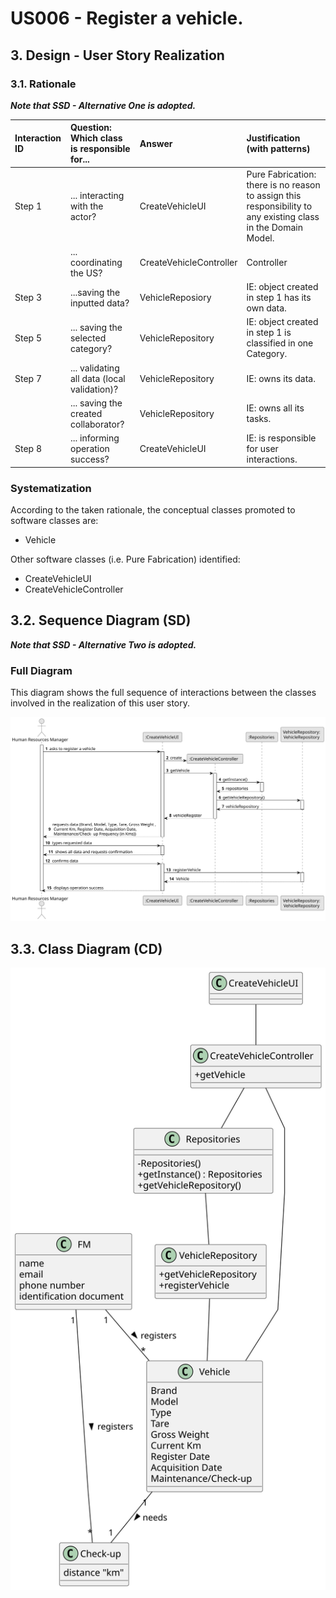 # US006 - Register a vehicle. 

## 3. Design - User Story Realization 

### 3.1. Rationale

_**Note that SSD - Alternative One is adopted.**_

| Interaction ID | Question: Which class is responsible for...   | Answer                  | Justification (with patterns)                                                                                 |
|:-------------  |:----------------------------------------------|:------------------------|:--------------------------------------------------------------------------------------------------------------|
| Step 1  		 | 	... interacting with the actor?              | CreateVehicleUI         | Pure Fabrication: there is no reason to assign this responsibility to any existing class in the Domain Model. |
| 			  		 | 	... coordinating the US?                     | CreateVehicleController | Controller                                                                                                    |
| Step 3  		 | 	...saving the inputted data?                 | VehicleReposiory        | IE: object created in step 1 has its own data.                                                                |
| Step 5  		 | 	... saving the selected category?            | VehicleRepository       | IE: object created in step 1 is classified in one Category.                                                   |
| Step 7  		 | 	... validating all data (local validation)?  | VehicleRepository       | IE: owns its data.                                                                                            | 
| 			  		 | 	... saving the created collaborator?         | VehicleRepository       | IE: owns all its tasks.                                                                                       | 
| Step 8  		 | 	... informing operation success?             | CreateVehicleUI         | IE: is responsible for user interactions.                                                                     | 

### Systematization ##

According to the taken rationale, the conceptual classes promoted to software classes are: 

* Vehicle

Other software classes (i.e. Pure Fabrication) identified: 

* CreateVehicleUI  
* CreateVehicleController


## 3.2. Sequence Diagram (SD)

_**Note that SSD - Alternative Two is adopted.**_

### Full Diagram

This diagram shows the full sequence of interactions between the classes involved in the realization of this user story.

![Sequence Diagram - Full](svg/us006-sequence-diagram-full.svg)

## 3.3. Class Diagram (CD)

![Class Diagram](svg/us006-class-diagram.svg)